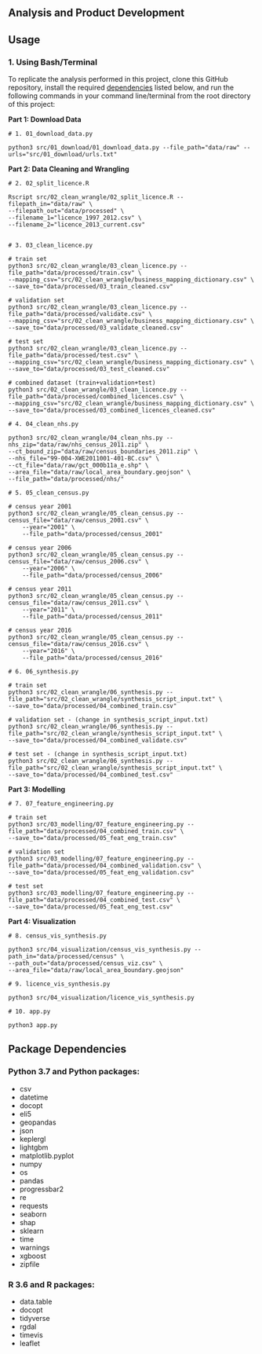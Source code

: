 ## Analysis and Product Development


## Usage

### 1. Using Bash/Terminal 

To replicate the analysis performed in this project, clone this GitHub repository, install the required [dependencies](#package-dependencies) listed below, and run the following commands in your command line/terminal from the root directory of this project:

**Part 1: Download Data**  
```{bash}
# 1. 01_download_data.py

python3 src/01_download/01_download_data.py --file_path="data/raw" --urls="src/01_download/urls.txt"
```

**Part 2: Data Cleaning and Wrangling**  
```{bash}
# 2. 02_split_licence.R

Rscript src/02_clean_wrangle/02_split_licence.R --filepath_in="data/raw" \
--filepath_out="data/processed" \
--filename_1="licence_1997_2012.csv" \
--filename_2="licence_2013_current.csv"


# 3. 03_clean_licence.py

# train set
python3 src/02_clean_wrangle/03_clean_licence.py --file_path="data/processed/train.csv" \
--mapping_csv="src/02_clean_wrangle/business_mapping_dictionary.csv" \
--save_to="data/processed/03_train_cleaned.csv"

# validation set
python3 src/02_clean_wrangle/03_clean_licence.py --file_path="data/processed/validate.csv" \
--mapping_csv="src/02_clean_wrangle/business_mapping_dictionary.csv" \
--save_to="data/processed/03_validate_cleaned.csv"

# test set
python3 src/02_clean_wrangle/03_clean_licence.py --file_path="data/processed/test.csv" \
--mapping_csv="src/02_clean_wrangle/business_mapping_dictionary.csv" \
--save_to="data/processed/03_test_cleaned.csv"

# combined dataset (train+validation+test)
python3 src/02_clean_wrangle/03_clean_licence.py --file_path="data/processed/combined_licences.csv" \
--mapping_csv="src/02_clean_wrangle/business_mapping_dictionary.csv" \
--save_to="data/processed/03_combined_licences_cleaned.csv"

# 4. 04_clean_nhs.py

python3 src/02_clean_wrangle/04_clean_nhs.py --nhs_zip="data/raw/nhs_census_2011.zip" \
--ct_bound_zip="data/raw/census_boundaries_2011.zip" \
--nhs_file="99-004-XWE2011001-401-BC.csv" \
--ct_file="data/raw/gct_000b11a_e.shp" \
--area_file="data/raw/local_area_boundary.geojson" \
--file_path="data/processed/nhs/"

# 5. 05_clean_census.py

# census year 2001
python3 src/02_clean_wrangle/05_clean_census.py --census_file="data/raw/census_2001.csv" \
    --year="2001" \
    --file_path="data/processed/census_2001"

# census year 2006
python3 src/02_clean_wrangle/05_clean_census.py --census_file="data/raw/census_2006.csv" \
    --year="2006" \
    --file_path="data/processed/census_2006"

# census year 2011
python3 src/02_clean_wrangle/05_clean_census.py --census_file="data/raw/census_2011.csv" \
    --year="2011" \
    --file_path="data/processed/census_2011"

# census year 2016
python3 src/02_clean_wrangle/05_clean_census.py --census_file="data/raw/census_2016.csv" \
    --year="2016" \
    --file_path="data/processed/census_2016"

# 6. 06_synthesis.py

# train set
python3 src/02_clean_wrangle/06_synthesis.py --file_path="src/02_clean_wrangle/synthesis_script_input.txt" \
--save_to="data/processed/04_combined_train.csv"

# validation set - (change in synthesis_script_input.txt)
python3 src/02_clean_wrangle/06_synthesis.py --file_path="src/02_clean_wrangle/synthesis_script_input.txt" \
--save_to="data/processed/04_combined_validate.csv"

# test set - (change in synthesis_script_input.txt)
python3 src/02_clean_wrangle/06_synthesis.py --file_path="src/02_clean_wrangle/synthesis_script_input.txt" \
--save_to="data/processed/04_combined_test.csv"
```

**Part 3: Modelling**

```{bash}
# 7. 07_feature_engineering.py

# train set
python3 src/03_modelling/07_feature_engineering.py --file_path="data/processed/04_combined_train.csv" \
--save_to="data/processed/05_feat_eng_train.csv"

# validation set
python3 src/03_modelling/07_feature_engineering.py --file_path="data/processed/04_combined_validation.csv" \
--save_to="data/processed/05_feat_eng_validation.csv"

# test set
python3 src/03_modelling/07_feature_engineering.py --file_path="data/processed/04_combined_test.csv" \
--save_to="data/processed/05_feat_eng_test.csv"
```

**Part 4: Visualization**
```{bash}
# 8. census_vis_synthesis.py

python3 src/04_visualization/census_vis_synthesis.py --path_in="data/processed/census" \
--path_out="data/processed/census_viz.csv" \
--area_file="data/raw/local_area_boundary.geojson"

# 9. licence_vis_synthesis.py

python3 src/04_visualization/licence_vis_synthesis.py

# 10. app.py

python3 app.py

```

## Package Dependencies

### Python 3.7 and Python packages:

- csv
- datetime
- docopt
- eli5
- geopandas
- json
- keplergl
- lightgbm
- matplotlib.pyplot
- numpy
- os
- pandas 
- progressbar2
- re
- requests
- seaborn
- shap
- sklearn
- time
- warnings
- xgboost
- zipfile

### R 3.6 and R packages:

- data.table
- docopt
- tidyverse
- rgdal
- timevis
- leaflet

